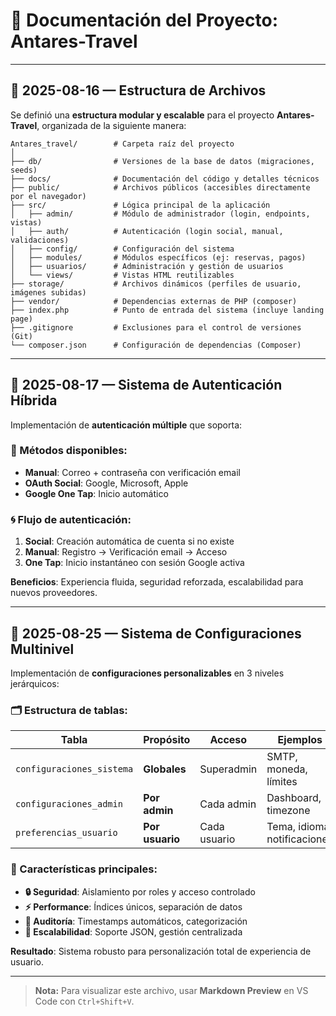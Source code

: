 <!-- filepath: c:\xampp\htdocs\Antares-Travel\docs\documentacion.md -->
# 📘 Documentación del Proyecto: Antares-Travel

---

## 📅 2025-08-16 — Estructura de Archivos

Se definió una **estructura modular y escalable** para el proyecto **Antares-Travel**, organizada de la siguiente manera:

```plaintext
Antares_travel/        # Carpeta raíz del proyecto
│
├── db/                # Versiones de la base de datos (migraciones, seeds)
├── docs/              # Documentación del código y detalles técnicos
├── public/            # Archivos públicos (accesibles directamente por el navegador)
├── src/               # Lógica principal de la aplicación
│   ├── admin/         # Módulo de administrador (login, endpoints, vistas)
│   ├── auth/          # Autenticación (login social, manual, validaciones)
│   ├── config/        # Configuración del sistema
│   ├── modules/       # Módulos específicos (ej: reservas, pagos)
│   ├── usuarios/      # Administración y gestión de usuarios
│   └── views/         # Vistas HTML reutilizables
├── storage/           # Archivos dinámicos (perfiles de usuario, imágenes subidas)
├── vendor/            # Dependencias externas de PHP (composer)
├── index.php          # Punto de entrada del sistema (incluye landing page)
├── .gitignore         # Exclusiones para el control de versiones (Git)
└── composer.json      # Configuración de dependencias (Composer)
```

---

## 📅 2025-08-17 — Sistema de Autenticación Híbrida

Implementación de **autenticación múltiple** que soporta:

### 🔑 Métodos disponibles:
- **Manual**: Correo + contraseña con verificación email
- **OAuth Social**: Google, Microsoft, Apple
- **Google One Tap**: Inicio automático

### 🌀 Flujo de autenticación:
1. **Social**: Creación automática de cuenta si no existe
2. **Manual**: Registro → Verificación email → Acceso
3. **One Tap**: Inicio instantáneo con sesión Google activa

**Beneficios**: Experiencia fluida, seguridad reforzada, escalabilidad para nuevos proveedores.

---

## 📅 2025-08-25 — Sistema de Configuraciones Multinivel

Implementación de **configuraciones personalizables** en 3 niveles jerárquicos:

### 🗂️ Estructura de tablas:

| Tabla | Propósito | Acceso | Ejemplos |
|-------|-----------|---------|----------|
| `configuraciones_sistema` | **Globales** | Superadmin | SMTP, moneda, límites |
| `configuraciones_admin` | **Por admin** | Cada admin | Dashboard, timezone |
| `preferencias_usuario` | **Por usuario** | Cada usuario | Tema, idioma, notificaciones |

### 🎯 Características principales:
- **🔒 Seguridad**: Aislamiento por roles y acceso controlado
- **⚡ Performance**: Índices únicos, separación de datos
- **🔄 Auditoría**: Timestamps automáticos, categorización
- **🌟 Escalabilidad**: Soporte JSON, gestión centralizada

**Resultado**: Sistema robusto para personalización total de experiencia de usuario.

---

> **Nota:** Para visualizar este archivo, usar **Markdown Preview** en VS Code con `Ctrl+Shift+V`.
